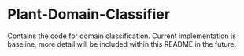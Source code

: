 # Plant-Domain-Classifier

Contains the code for domain classification. Current implementation is baseline, more detail will be included within this README in the future.
